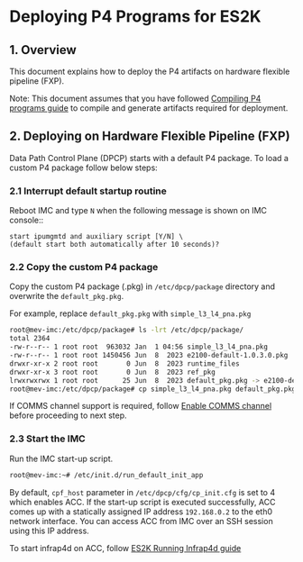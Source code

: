 # Deploying P4 Programs for ES2K

## 1. Overview

This document explains how to deploy the P4 artifacts on hardware flexible
pipeline (FXP).

Note: This document assumes that you have followed
[Compiling P4 programs guide](/guides/es2k/compiling-p4-programs.md)
to compile and generate artifacts required for deployment.

## 2. Deploying on Hardware Flexible Pipeline (FXP)

Data Path Control Plane (DPCP) starts with a default P4 package. To load a
custom P4 package follow below steps:

### 2.1 Interrupt default startup routine

Reboot IMC and type ``N`` when the following message is shown on IMC console::

```text
start ipumgmtd and auxiliary script [Y/N] \
(default start both automatically after 10 seconds)?
```

### 2.2 Copy the custom P4 package

Copy the custom P4 package (.pkg) in `/etc/dpcp/package` directory and
overwrite the `default_pkg.pkg`.

For example, replace `default_pkg.pkg` with `simple_l3_l4_pna.pkg`

```bash
root@mev-imc:/etc/dpcp/package# ls -lrt /etc/dpcp/package/
total 2364
-rw-r--r-- 1 root root  963032 Jan  1 04:56 simple_l3_l4_pna.pkg
-rw-r--r-- 1 root root 1450456 Jun  8  2023 e2100-default-1.0.3.0.pkg
drwxr-xr-x 2 root root       0 Jun  8  2023 runtime_files
drwxr-xr-x 3 root root       0 Jun  8  2023 ref_pkg
lrwxrwxrwx 1 root root      25 Jun  8  2023 default_pkg.pkg -> e2100-default-1.0.3.0.pkg
root@mev-imc:/etc/dpcp/package# cp simple_l3_l4_pna.pkg default_pkg.pkg
```

If COMMS channel support is required, follow
[Enable COMMS channel](/guides/es2k/enabling-comms-channel.md)
before proceeding to next step.

### 2.3 Start the IMC

Run the IMC start-up script.

```bash
root@mev-imc:~# /etc/init.d/run_default_init_app
```

By default, `cpf_host` parameter in `/etc/dpcp/cfg/cp_init.cfg` is set to 4 which
enables ACC. If the start-up script is executed successfully, ACC comes up with a
statically assigned IP address `192.168.0.2` to the eth0 network interface.
You can access ACC from IMC over an SSH session using this IP address.

To start infrap4d on ACC, follow [ES2K Running Infrap4d guide](/guides/es2k/running-infrap4d.md)
